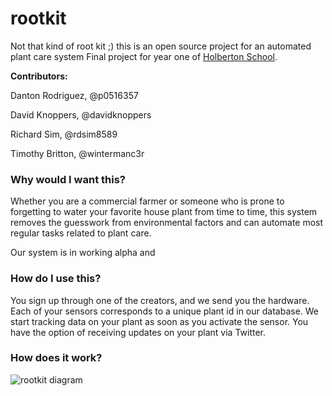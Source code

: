 # rootkit
Not that kind of root kit ;) this is an open source project for an automated plant care system
Final project for year one of [Holberton School](https://www.holbertonschool.com/).

**Contributors:**

Danton Rodriguez, @p0516357

David Knoppers, @davidknoppers

Richard Sim, @rdsim8589

Timothy Britton, @wintermanc3r

### Why would I want this?

Whether you are a commercial farmer or someone who is prone to forgetting to water your favorite house plant from time to time, this system removes the guesswork from environmental factors and can automate most regular tasks related to plant care.

Our system is in working alpha and
### How do I use this?

You sign up through one of the creators, and we send you the hardware. Each of your sensors corresponds to a unique plant id in our database.
We start tracking data on your plant as soon as you activate the sensor. You have the option of receiving updates on your plant via Twitter.

### How does it work?

![rootkit diagram](http://i.imgur.com/9Bw6niU.png)